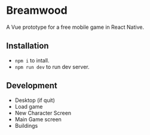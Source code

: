 # Breamwood

A Vue prototype for a free mobile game in React Native.

## Installation

- `npm i` to intall.
- `npm run dev` to run dev server.

## Development

- Desktop (if quit)
- Load game
- New Character Screen
- Main Game screen
- Buildings
